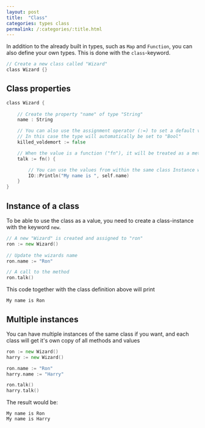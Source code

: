 ```yaml
---
layout: post
title:  "Class"
categories: types class
permalink: /:categories/:title.html
---
```


In addition to the already built in types, such as `Map` and `Function`, you can also define your own types. This is done with the `class`-keyword.

~~~go
// Create a new class called "Wizard"
class Wizard {}
~~~

## Class properties

~~~go
class Wizard {
	
	// Create the property "name" of type "String"
	name : String

	// You can also use the assignment operator (:=) to set a default value
	// In this case the type will automatically be set to "Bool"
	killed_voldemort := false

	// When the value is a function ("fn"), it will be treated as a method
	talk := fn() {

		// You can use the values from within the same class Instance with the keyword "self" (see more below)
		IO::Println("My name is ", self.name)
	}
}
~~~

## Instance of a class

To be able to use the class as a value, you need to create a class-instance with the keyword `new`.

~~~go
// A new "Wizard" is created and assigned to "ron"
ron := new Wizard()
	
// Update the wizards name
ron.name := "Ron"

// A call to the method
ron.talk()
~~~

This code together with the class definition above will print

~~~
My name is Ron
~~~

## Multiple instances

You can have multiple instances of the same class if you want, and each class will get it's own copy of all methods and values

~~~go
ron := new Wizard()
harry := new Wizard()

ron.name := "Ron"
harry.name := "Harry"

ron.talk()
harry.talk()
~~~

The result would be:

~~~
My name is Ron
My name is Harry
~~~